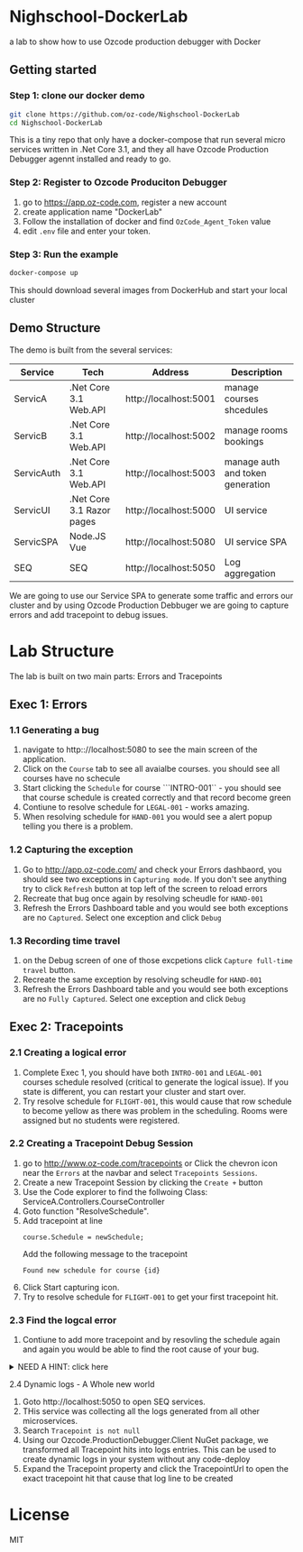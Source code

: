 # Nighschool-DockerLab
a lab to show how to use Ozcode production debugger with Docker

## Getting started

### Step 1: clone our docker demo
```bash
git clone https://github.com/oz-code/Nighschool-DockerLab
cd Nighschool-DockerLab
```
This is a tiny repo that only have a docker-compose that run several micro services written in .Net Core 3.1, and they all have Ozcode Production Debugger agennt installed and ready to go.

### Step 2: Register to Ozcode Produciton Debugger
1. go to https://app.oz-code.com, register a new account
2. create application name "DockerLab"
3. Follow the installation of docker and find ```OzCode_Agent_Token``` value
4. edit ```.env``` file and enter your token.

### Step 3: Run the example
```bash
docker-compose up
```
This should download several images from DockerHub and start your local cluster

## Demo Structure
The demo is built from the several services:

| Service | Tech | Address | Description |
|--|--|--|--|
| ServicA | .Net Core 3.1 Web.API | http://localhost:5001 | manage courses shcedules
| ServicB | .Net Core 3.1 Web.API | http://localhost:5002 | manage rooms bookings
| ServicAuth | .Net Core 3.1 Web.API | http://localhost:5003 | manage auth and token generation
| ServicUI | .Net Core 3.1 Razor pages | http://localhost:5000 | UI service
| ServicSPA | Node.JS Vue | http://localhost:5080 | UI service SPA
| SEQ | SEQ | http://localhost:5050 | Log aggregation

We are going to use our Service SPA to generate some traffic and errors our cluster and by using Ozcode Production Debbuger we are going to capture  errors and add tracepoint to debug issues.

# Lab Structure

The lab is built on two main parts: Errors and Tracepoints

## Exec 1: Errors 

### 1.1 Generating a bug
1. navigate to http:://localhost:5080 to see the main screen of the application.
2. Click on the ```Course``` tab to see all avaialbe courses. you should see all courses have no schecule 
3. Start clicking the ```Schedule``` for course ```INTRO-001`` - you should see that course schedule is created correctly and that record become green
4. Contiune to resolve schedule for ```LEGAL-001``` - works amazing.
5. When resolving schedule for ```HAND-001``` you would see a alert popup telling you there is a problem.

### 1.2 Capturing the exception
1. Go to http://app.oz-code.com/ and check your Errors dashbaord, you should see two exceptions in ```Capturing mode```. If you don't see anything try to click ``Refresh`` button at top left of the screen to reload errors
2. Recreate that bug once again by resolving scheudle for ```HAND-001```
3. Refresh the Errors Dashboard table and you would see both exceptions are no ``Captured``. Select one exception and click ``Debug``

### 1.3 Recording time travel
1. on the Debug screen of one of those excpetions click ``Capture full-time travel`` button.
2. Recreate the same exception by resolving scheudle for ```HAND-001```
3. Refresh the Errors Dashboard table and you would see both exceptions are no ``Fully Captured``. Select one exception and click ``Debug``

## Exec 2: Tracepoints

### 2.1 Creating a logical error
1. Complete Exec 1, you should have both ``INTRO-001`` and ``LEGAL-001`` courses schedule resolved (critical to generate the logical issue). If you state is different, you can restart your cluster and start over.
2. Try resolve schedule for ``FLIGHT-001``, this would cause that row schedule to become yellow as there was problem in the scheduling. Rooms were assigned but no students were registered.

### 2.2 Creating a Tracepoint Debug Session
1. go to http://www.oz-code.com/tracepoints or Click the chevron icon near the ``Errors`` at the navbar and select ``Tracepoints Sessions``.
2. Create a new Tracepoint Session by clicking the ``Create +`` button
3. Use the Code explorer to find the follwoing Class: ServiceA.Controllers.CourseController
4. Goto function "ResolveSchedule".
5. Add tracepoint at line
   ```Csharp
   course.Schedule = newSchedule;
   ```
    Add the following message to the tracepoint
   ```
   Found new schedule for course {id}
   ```
6. Click Start capturing icon.
7. Try to resolve schedule for ``FLIGHT-001`` to get your first tracepoint hit.

### 2.3 Find the logcal error
1. Contiune to add more tracepoint and by resovling the schedule again and again you would be able to find the root cause of your bug.

<p>
<details>
<summary>
NEED A HINT: click here
</summary>
   Try to add tracepoints at FindAvailableRooms, try to understand why we are not able to find any rooms for the lectures.
</details>
</p>

2.4 Dynamic logs - A Whole new world
1. Goto http://localhost:5050 to open SEQ services.
2. THis service was collecting all the logs generated from all other microservices.
3. Search ```Tracepoint is not null```
4. Using our Ozcode.ProductionDebugger.Client NuGet package, we transformed all Tracepoint hits into logs entries. This can be used to create dynamic logs in your system without any code-deploy
5. Expand the Tracepoint property and click the TracepointUrl to open the exact tracepoint hit that cause that log line to be created

# License

MIT